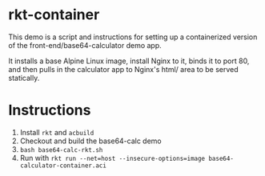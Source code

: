 # rkt-container

This demo is a script and instructions for setting up a containerized version of the 
front-end/base64-calculator demo app.

It installs a base Alpine Linux image, install Nginx to it, binds it to port 80,
and then pulls in the calculator app to Nginx's html/ area to be served statically.

# Instructions

1. Install `rkt` and `acbuild`
2. Checkout and build the base64-calc demo
3. `bash base64-calc-rkt.sh`
4. Run with `rkt run --net=host --insecure-options=image base64-calculator-container.aci`
